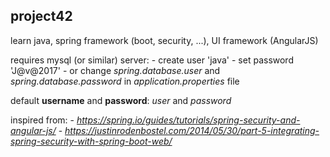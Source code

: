 ## project42
learn java, spring framework (boot, security, ...), UI framework (AngularJS)

requires mysql (or similar) server: 
	- create user 'java'
	- set password 'J@v@2017'
	- or change _spring.database.user_ and _spring.database.password_ in _application.properties_ file
	
default **username** and **password**: _user_ and _password_

inspired from:
	- _https://spring.io/guides/tutorials/spring-security-and-angular-js/_
	- _https://justinrodenbostel.com/2014/05/30/part-5-integrating-spring-security-with-spring-boot-web/_